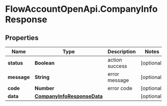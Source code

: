 # FlowAccountOpenApi.CompanyInfoResponse

## Properties

Name | Type | Description | Notes
------------ | ------------- | ------------- | -------------
**status** | **Boolean** | action success | [optional] 
**message** | **String** | error message | [optional] 
**code** | **Number** | error code | [optional] 
**data** | [**CompanyInfoResponseData**](CompanyInfoResponseData.md) |  | [optional] 


